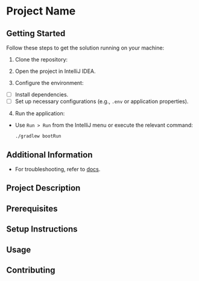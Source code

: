 # Project Name

## Getting Started
Follow these steps to get the solution running on your machine:

1. Clone the repository:
2. Open the project in IntelliJ IDEA.

3. Configure the environment:
- [ ] Install dependencies.
- [ ] Set up necessary configurations (e.g., `.env` or application properties).

4. Run the application:
- Use `Run > Run` from the IntelliJ menu or execute the relevant command:
  ```
  ./gradlew bootRun
  ```

## Additional Information
- For troubleshooting, refer to [docs](docs/troubleshooting.md).

## Project Description
## Prerequisites
## Setup Instructions
## Usage
## Contributing
